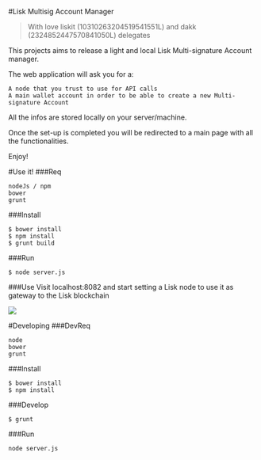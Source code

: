 #Lisk Multisig Account Manager
> With love liskit (10310263204519541551L) and dakk (2324852447570841050L) delegates

This projects aims to release a light and local Lisk Multi-signature Account manager.

The web application will ask you for a:

    A node that you trust to use for API calls
    A main wallet account in order to be able to create a new Multi-signature Account
    
All the infos are stored locally on your server/machine.
 
Once the set-up is completed you will be redirected to a main page with all the functionalities.

Enjoy!

#Use it!
###Req

    nodeJs / npm
    bower
    grunt
    
###Install

    $ bower install
    $ npm install
    $ grunt build
    
###Run

    $ node server.js
    
###Use
Visit localhost:8082 and start setting a Lisk node to use it as gateway to the Lisk blockchain

![](http://imgur.com/a/UHFXq)

#Developing
###DevReq

	node
	bower
	grunt

###Install

	$ bower install
	$ npm install

###Develop

	$ grunt
	
###Run

``` node server.js ```
